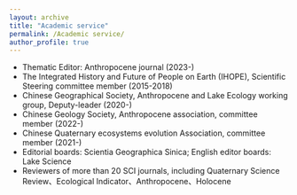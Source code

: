 ```yaml
---
layout: archive
title: "Academic service"
permalink: /Academic service/
author_profile: true
---
```



- Thematic Editor: Anthropocene journal (2023-)
- The Integrated History and Future of People on Earth (IHOPE), Scientific Steering committee member (2015-2018)
- Chinese Geographical Society, Anthropocene and Lake Ecology working group, Deputy-leader (2020-)
- Chinese Geology Society, Anthropocene association, committee member (2022-)
- Chinese Quaternary ecosystems evolution Association, committee member (2021-)
- Editorial boards: Scientia Geographica Sinica; English editor boards: Lake Science
- Reviewers of more than 20 SCI journals, including Quaternary Science Review、Ecological Indicator、Anthropocene、Holocene
